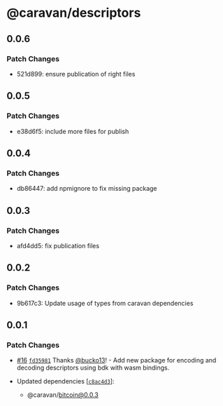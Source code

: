 # @caravan/descriptors

## 0.0.6

### Patch Changes

- 521d899: ensure publication of right files

## 0.0.5

### Patch Changes

- e38d6f5: include more files for publish

## 0.0.4

### Patch Changes

- db86447: add npmignore to fix missing package

## 0.0.3

### Patch Changes

- afd4dd5: fix publication files

## 0.0.2

### Patch Changes

- 9b617c3: Update usage of types from caravan dependencies

## 0.0.1

### Patch Changes

- [#16](https://github.com/caravan-bitcoin/caravan/pull/16) [`fd35981`](https://github.com/caravan-bitcoin/caravan/commit/fd3598153b7c85a97f4cc281844e4aae8265c5b0) Thanks [@bucko13](https://github.com/bucko13)! - Add new package for encoding and decoding descriptors using bdk with wasm bindings.

- Updated dependencies [[`c8ac4d3`](https://github.com/caravan-bitcoin/caravan/commit/c8ac4d37f8e6e1c7e71010c7e7723468d63d8c75)]:
  - @caravan/bitcoin@0.0.3
